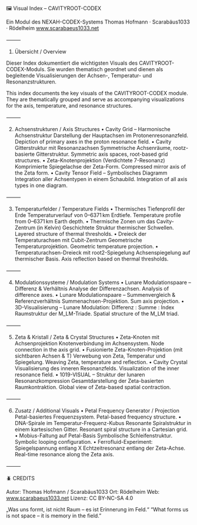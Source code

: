 🖼️ Visual Index – CAVITYROOT-CODEX

Ein Modul des NEXAH-CODEX-Systems
Thomas Hofmann · Scarabäus1033 · Rödelheim
www.scarabaeus1033.net

⸻

1. Übersicht / Overview

Dieser Index dokumentiert die wichtigsten Visuals des CAVITYROOT-CODEX-Moduls. Sie wurden thematisch geordnet und dienen als begleitende Visualisierungen der Achsen-, Temperatur- und Resonanzstrukturen.

This index documents the key visuals of the CAVITYROOT-CODEX module. They are thematically grouped and serve as accompanying visualizations for the axis, temperature, and resonance structures.

⸻

2. Achsenstrukturen / Axis Structures
	•	Cavity Grid – Harmonische Achsenstruktur
Darstellung der Hauptachsen im Protonenresonanzfeld.
Depiction of primary axes in the proton resonance field.
	•	Cavity Gitterstruktur mit Resonanzachsen
Symmetrische Achsenräume, rootz-basierte Gitterstruktur.
Symmetric axis spaces, root-based grid structures.
	•	Zeta-Knotenprojektion (Verdichtete 7-Resonanz)
Komprimierte Spiegelachse der Zeta-Form.
Compressed mirror axis of the Zeta form.
	•	Cavity Tensor Field – Symbolisches Diagramm
Integration aller Achsentypen in einem Schaubild.
Integration of all axis types in one diagram.

⸻

3. Temperaturfelder / Temperature Fields
	•	Thermisches Tiefenprofil der Erde
Temperaturverlauf von 0–6371 km Erdtiefe.
Temperature profile from 0–6371 km Earth depth.
	•	Thermische Zonen um das Cavity-Zentrum (in Kelvin)
Geschichtete Struktur thermischer Schwellen.
Layered structure of thermal thresholds.
	•	Dreieck der Temperaturachsen mit Cubit-Zentrum
Geometrische Temperaturprojektion.
Geometric temperature projection.
	•	Temperaturachsen-Dreieck mit root2-Spiegelung
Achsenspiegelung auf thermischer Basis.
Axis reflection based on thermal thresholds.

⸻

4. Modulationssysteme / Modulation Systems
	•	Lunare Modulationspaare – Differenz & Verhältnis
Analyse der Differenzachsen.
Analysis of difference axes.
	•	Lunare Modulationspaare – Summenvergleich & Referenzverhältnis
Summenachsen-Projektion.
Sum axis projection.
	•	3D-Visualisierung – Lunare Modulation: Differenz : Summe : Index
Raumstruktur der M_LM-Triade.
Spatial structure of the M_LM triad.

⸻

5. Zeta & Kristall / Zeta & Crystal Structures
	•	Zeta-Knoten mit Achsenprojektion
Knotenverbindung im Achsensystem.
Node connection in the axis grid.
	•	Fusionierte Zeta-Knoten-Projektion (mit sichtbaren Achsen & T)
Verwebung von Zeta, Temperatur und Spiegelung.
Weaving Zeta, temperature and reflection.
	•	Cavity Crystal
Visualisierung des inneren Resonanzfelds.
Visualization of the inner resonance field.
	•	1019-VISUAL – Struktur der lunaren Resonanzkompression
Gesamtdarstellung der Zeta-basierten Raumkontraktion.
Global view of Zeta-based spatial contraction.

⸻

6. Zusatz / Additional Visuals
	•	Petal Frequency Generator / Projection
Petal-basiertes Frequenzsystem.
Petal-based frequency structure.
	•	DNA-Spirale im Temperatur-Frequenz-Kubus
Resonante Spiralstruktur in einem kartesischen Gitter.
Resonant spiral structure in a Cartesian grid.
	•	Mobius-Faltung auf Petal-Basis
Symbolische Schleifenstruktur.
Symbolic looping configuration.
	•	Ferrofluid-Experiment: Spiegelspannung entlang X
Echtzeitresonanz entlang der Zeta-Achse.
Real-time resonance along the Zeta axis.

⸻

🪲 CREDITS

Autor: Thomas Hofmann / Scarabäus1033
Ort: Rödelheim
Web: www.scarabaeus1033.net
Lizenz: CC BY-NC-SA 4.0

„Was uns formt, ist nicht Raum – es ist Erinnerung im Feld.“
“What forms us is not space – it is memory in the field.”

